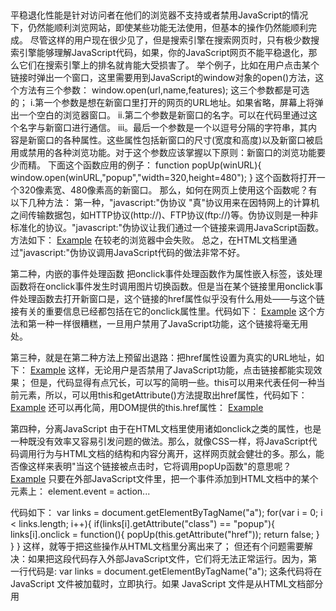 ##
平稳退化性能是针对访问者在他们的浏览器不支持或者禁用JavaScript的情况下，仍然能顺利浏览网站，即使某些功能无法使用，但基本的操作仍然能顺利完成。
尽管这样的用户现在很少见了，但是搜索引擎在搜索网页时，只有极少数搜索引擎能够理解JavaScript代码，如果，你的JavaScript网页不能平稳退化，那么它们在搜索引擎上的排名就肯能大受损害了。
举个例子，比如在用户点击某个链接时弹出一个窗口，这里需要用到JavaScript的window对象的open()方法，这个方法有三个参数：
window.open(url,name,features);
这三个参数都是可选的；
i.第一个参数是想在新窗口里打开的网页的URL地址。如果省略，屏幕上将弹出一个空白的浏览器窗口。
ii.第二个参数是新窗口的名字。可以在代码里通过这个名字与新窗口进行通信。
iii。最后一个参数是一个以逗号分隔的字符串，其内容是新窗口的各种属性。这些属性包括新窗口的尺寸(宽度和高度)以及新窗口被启用或禁用的各种浏览功能。对于这个参数应该掌握以下原则：新窗口的浏览功能要少而精。
下面这个函数应用的例子：
function popUp(winURL){
    window.open(winURL,"popup","width=320,height=480");
}
这个函数将打开一个320像素宽、480像素高的新窗口。
那么，如何在网页上使用这个函数呢？有以下几种方法：
第一种，"javascript:"伪协议
"真"协议用来在因特网上的计算机之间传输数据包，如HTTP协议(http://)、FTP协议(ftp://)等。伪协议则是一种非标准化的协议。"javascript:"伪协议让我们通过一个链接来调用JavaScript函数。方法如下：
<a href="javascript:popUp('http://www.example.com/');">Example</a>
在较老的浏览器中会失败。
总之，在HTML文档里通过"javascript:"伪协议调用JavaScript代码的做法非常不好。

第二种，内嵌的事件处理函数
把onclick事件处理函数作为属性嵌入<a>标签，该处理函数将在onclick事件发生时调用图片切换函数。但是当在某个链接里用onclick事件处理函数去打开新窗口是，这个链接的href属性似乎没有什么用处——与这个链接有关的重要信息已经都包括在它的onclick属性里。代码如下：
<a href="#" onclick="popUp('http://example.com');return false;">Example</a>
这个方法和第一种一样很糟糕，一旦用户禁用了JavaScript功能，这个链接将毫无用处。

第三种，就是在第二种方法上预留出退路：把href属性设置为真实的URL地址，如下：
<a href="http://example.com" onclick="popUp('http://example.com');return false;">Example</a>
这样，无论用户是否禁用了JavaScript功能，点击链接都能实现效果；
但是，代码显得有点冗长，可以写的简明一些。this可以用来代表任何一种当前元素，所以，可以用this和getAttribute()方法提取出href属性，代码如下：
<a href="http://example.com" onclick="popUp(this.getAttribute('href');return false;)">Example</a>
还可以再化简，用DOM提供的this.href属性：
<a href="http://example.com" onclick="popUp(this.href;return false;)">Example</a>

第四种，分离JavaScript
由于在HTML文档里使用诸如onclick之类的属性，也是一种既没有效率又容易引发问题的做法。那么，就像CSS一样，将JavaScript代码调用行为与HTML文档的结构和内容分离开，这样网页就会健壮的多。那么，能否像这样来表明"当这个链接被点击时，它将调用popUp函数"的意思呢？
<a href="http://www.example.com/" class="popup">Example</a>
只要在外部JavaScript文件里，把一个事件添加到HTML文档中的某个元素上：
element.event = action...

代码如下：
var links = document.getElementByTagName("a");
for(var i = 0; i < links.length; i++){
    if(links[i].getAttribute("class") == "popup"){
        links[i].onclick = function(){
            popUp(this.getAttribute("href"));
            return false;
        }
    }
}
这样，就等于把这些操作从HTML文档里分离出来了；
但还有个问题需要解决：如果把这段代码存入外部JavaScript文件，它们将无法正常运行。因为，第一行代码是:
var links = document.getElementByTagName("a");
这条代码将在 JavaScript 文件被加载时，立即执行。如果 JavaScript 文件是从HTML文档<head>部分用<script>标签调用的，它将在HTML文档之前加载到浏览器里。
同样，如果<script>标签位于文档底部</body>之前，就不能保证哪个文件最先结束加载(浏览器可以一次加载多个)。
因为脚本加载时文档可能不完整，所以模型也不完整。没有完整的DOM，getElenemtByTagName等方法就不能正常工作。
必须让这些代码在HTML文档全部加载到浏览器之后马上开始执行。所以，就需要用到HTML文档全部加载完毕时会触发的一个事件，这个事件有他自己的事件处理函数。
文档将被加载到一个浏览器窗口里，document对象又是window对象的一个属性。当window对象触发onload事件上去。这样一来，DOM就可以正常工作了：
window.onload = prepareLinks;
function prepareLinks(){
    var links = document.getElementsByTagName("a");
    for(var i = 0; i < links.length; i++){
        if(links[i].getAttribute("class") == "popup"){
            links[i].onclick = function(){
                popUp(this.getAttribute("href"));
                renturn false;
            }
        }
    }
}

同时，popUp函数也保持在这个外部JavaScript文件里：
function popUp(winURL){
    window.open(winURL,"popup","width=320,height=480");
}
